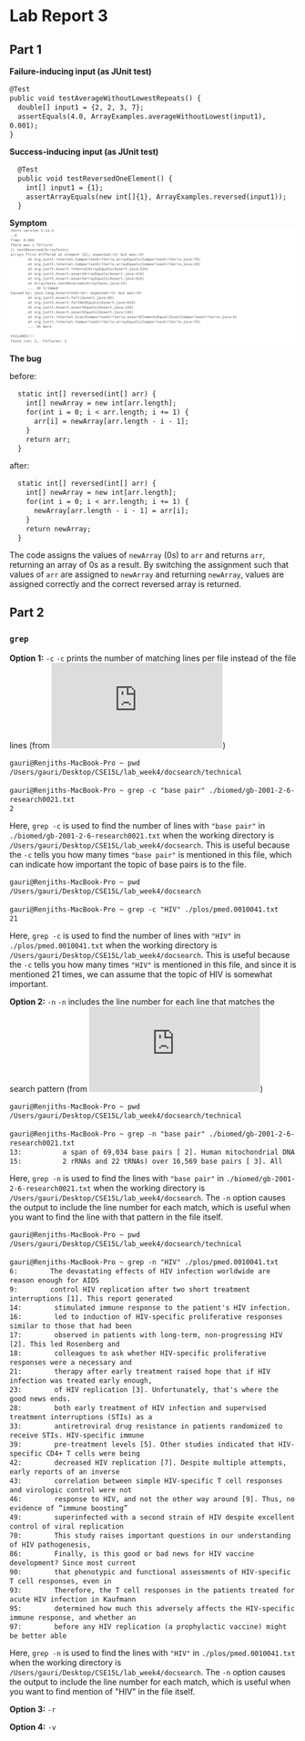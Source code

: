 # Lab Report 3

## Part 1

**Failure-inducing input (as JUnit test)**
```
@Test
public void testAverageWithoutLowestRepeats() {
  double[] input1 = {2, 2, 3, 7};
  assertEquals(4.0, ArrayExamples.averageWithoutLowest(input1), 0.001);
}
```

**Success-inducing input (as JUnit test)**
```
  @Test
  public void testReversedOneElement() {
    int[] input1 = {1};
    assertArrayEquals(new int[]{1}, ArrayExamples.reversed(input1));
  }
```

**Symptom**
![](/labreport3_screenshots/symptoms.png)

**The bug** 

before:
```
  static int[] reversed(int[] arr) {
    int[] newArray = new int[arr.length];
    for(int i = 0; i < arr.length; i += 1) {
      arr[i] = newArray[arr.length - i - 1];
    }
    return arr;
  }
```
after:
```
  static int[] reversed(int[] arr) {
    int[] newArray = new int[arr.length];
    for(int i = 0; i < arr.length; i += 1) {
      newArray[arr.length - i - 1] = arr[i];
    }
    return newArray;
  }
```
The code assigns the values of `newArray` (0s) to `arr` and returns `arr`, returning an array of 0s as a result. By switching the assignment such that values of `arr` are assigned to `newArray` and returning `newArray`, values are assigned correctly and the correct reversed array is returned. 

## Part 2

### `grep` 

**Option 1:** `-c`
`-c` prints the number of matching lines per file instead of the file lines (from ![Linux manual](https://man7.org/linux/man-pages/man1/grep.1.html))

```
gauri@Renjiths-MacBook-Pro ~ pwd
/Users/gauri/Desktop/CSE15L/lab_week4/docsearch/technical

gauri@Renjiths-MacBook-Pro ~ grep -c "base pair" ./biomed/gb-2001-2-6-research0021.txt 
2
```
Here, `grep -c` is used to find the number of lines with `"base pair"` in `./biomed/gb-2001-2-6-research0021.txt` when the working directory is `/Users/gauri/Desktop/CSE15L/lab_week4/docsearch`. This is useful because the `-c` tells you how many times `"base pair"` is mentioned in this file, which can indicate how important the topic of base pairs is to the file. 

```
gauri@Renjiths-MacBook-Pro ~ pwd  
/Users/gauri/Desktop/CSE15L/lab_week4/docsearch

gauri@Renjiths-MacBook-Pro ~ grep -c "HIV" ./plos/pmed.0010041.txt 
21
```
Here, `grep -c` is used to find the number of lines with `"HIV"` in `./plos/pmed.0010041.txt` when the working directory is `/Users/gauri/Desktop/CSE15L/lab_week4/docsearch`. This is useful because the `-c` tells you how many times `"HIV"` is mentioned in this file, and since it is mentioned 21 times, we can assume that the topic of HIV is somewhat important.  

**Option 2:** `-n`
`-n` includes the line number for each line that matches the search pattern (from ![Linux manual](https://man7.org/linux/man-pages/man1/grep.1.html))

```
gauri@Renjiths-MacBook-Pro ~ pwd
/Users/gauri/Desktop/CSE15L/lab_week4/docsearch/technical

gauri@Renjiths-MacBook-Pro ~ grep -n "base pair" ./biomed/gb-2001-2-6-research0021.txt 
13:          a span of 69,034 base pairs [ 2]. Human mitochondrial DNA
15:          2 rRNAs and 22 tRNAs) over 16,569 base pairs [ 3]. All
```
Here, `grep -n` is used to find the lines with `"base pair"` in `./biomed/gb-2001-2-6-research0021.txt` when the working directory is `/Users/gauri/Desktop/CSE15L/lab_week4/docsearch`. The `-n` option causes the output to include the line number for each match, which is useful when you want to find the line with that pattern in the file itself.  

```
gauri@Renjiths-MacBook-Pro ~ pwd
/Users/gauri/Desktop/CSE15L/lab_week4/docsearch/technical

gauri@Renjiths-MacBook-Pro ~ grep -n "HIV" ./plos/pmed.0010041.txt                    
6:        The devastating effects of HIV infection worldwide are reason enough for AIDS
9:        control HIV replication after two short treatment interruptions [1]. This report generated
14:        stimulated immune response to the patient's HIV infection.
16:        led to induction of HIV-specific proliferative responses similar to those that had been
17:        observed in patients with long-term, non-progressing HIV [2]. This led Rosenberg and
18:        colleagues to ask whether HIV-specific proliferative responses were a necessary and
21:        therapy after early treatment raised hope that if HIV infection was treated early enough,
23:        of HIV replication [3]. Unfortunately, that's where the good news ends.
28:        both early treatment of HIV infection and supervised treatment interruptions (STIs) as a
33:        antiretroviral drug resistance in patients randomized to receive STIs. HIV-specific immune
39:        pre-treatment levels [5]. Other studies indicated that HIV-specific CD4+ T cells were being
42:        decreased HIV replication [7]. Despite multiple attempts, early reports of an inverse
43:        correlation between simple HIV-specific T cell responses and virologic control were not
46:        response to HIV, and not the other way around [9]. Thus, no evidence of “immune boosting”
49:        superinfected with a second strain of HIV despite excellent control of viral replication
70:        This study raises important questions in our understanding of HIV pathogenesis,
86:        Finally, is this good or bad news for HIV vaccine development? Since most current
90:        that phenotypic and functional assessments of HIV-specific T cell responses, even in
93:        Therefore, the T cell responses in the patients treated for acute HIV infection in Kaufmann
95:        determined how much this adversely affects the HIV-specific immune response, and whether an
97:        before any HIV replication (a prophylactic vaccine) might be better able
```
Here, `grep -n` is used to find the lines with `"HIV"` in `./plos/pmed.0010041.txt` when the working directory is `/Users/gauri/Desktop/CSE15L/lab_week4/docsearch`. The `-n` option causes the output to include the line number for each match, which is useful when you want to find mention of "HIV" in the file itself.  

**Option 3:** `-r`

**Option 4:** `-v`